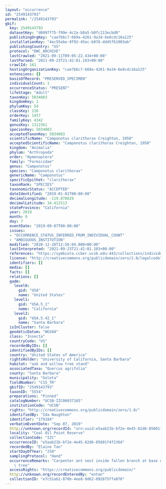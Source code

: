 ```yaml
---
layout: "occurrence"
id: "2549143793"
permalink: "/2549143793"
gbif:
  key: 2549143793
  datasetKey: "d6097f75-f99e-4c2a-b8a5-b0fc213ecbd0"
  publishingOrgKey: "cae7b6c7-669a-4261-9a34-6e8cdc16a125"
  installationKey: "4ec55ebe-9f92-45ec-b076-dd45f61003ab"
  publishingCountry: "US"
  protocol: "DWC_ARCHIVE"
  lastCrawled: "2021-09-11T09:05:22.434+00:00"
  lastParsed: "2021-09-23T21:42:01.103+00:00"
  crawlId: 161
  hostingOrganizationKey: "cae7b6c7-669a-4261-9a34-6e8cdc16a125"
  extensions: {}
  basisOfRecord: "PRESERVED_SPECIMEN"
  individualCount: 1
  occurrenceStatus: "PRESENT"
  lifeStage: "Adult"
  taxonKey: 5034083
  kingdomKey: 1
  phylumKey: 54
  classKey: 216
  orderKey: 1457
  familyKey: 4342
  genusKey: 1312361
  speciesKey: 5034083
  acceptedTaxonKey: 5034083
  scientificName: "Camponotus clarithorax Creighton, 1950"
  acceptedScientificName: "Camponotus clarithorax Creighton, 1950"
  kingdom: "Animalia"
  phylum: "Arthropoda"
  order: "Hymenoptera"
  family: "Formicidae"
  genus: "Camponotus"
  species: "Camponotus clarithorax"
  genericName: "Camponotus"
  specificEpithet: "clarithorax"
  taxonRank: "SPECIES"
  taxonomicStatus: "ACCEPTED"
  dateIdentified: "2019-01-01T00:00:00"
  decimalLongitude: -119.878829
  decimalLatitude: 34.412513
  stateProvince: "California"
  year: 2019
  month: 9
  day: 7
  eventDate: "2019-09-07T00:00:00"
  issues:
  - "OCCURRENCE_STATUS_INFERRED_FROM_INDIVIDUAL_COUNT"
  - "AMBIGUOUS_INSTITUTION"
  modified: "2020-12-28T12:56:04.000+00:00"
  lastInterpreted: "2021-09-23T21:42:01.103+00:00"
  references: "https://symbiota.ccber.ucsb.edu:443/collections/individual/index.php?occid=179184"
  license: "http://creativecommons.org/publicdomain/zero/1.0/legalcode"
  identifiers: []
  media: []
  facts: []
  relations: []
  gadm:
    level0:
      gid: "USA"
      name: "United States"
    level1:
      gid: "USA.5_1"
      name: "California"
    level2:
      gid: "USA.5.42_1"
      name: "Santa Barbara"
  isInCluster: false
  geodeticDatum: "WGS84"
  class: "Insecta"
  countryCode: "US"
  recordedByIDs: []
  identifiedByIDs: []
  country: "United States of America"
  rightsHolder: "University of California, Santa Barbara"
  habitat: "oak and willow tree stand"
  associatedTaxa: "Quercus agrifolia"
  county: "Santa Barbara"
  municipality: "Goleta"
  fieldNumber: "C15_TR"
  gbifID: "2549143793"
  taxonID: "5554"
  preparations: "Pinned"
  catalogNumber: "UCSB-IZC00037165"
  institutionCode: "UCSB"
  rights: "http://creativecommons.org/publicdomain/zero/1.0/"
  identifiedBy: "Ida Naughton"
  identifier: "179184"
  verbatimEventDate: "Sep 07, 2019"
  http://unknown.org/recordId: "urn:uuid:e5aab21b-bf2e-4e45-82d6-85601f4f236d"
  locality: "Coal Oil Point Reserve"
  collectionCode: "IZC"
  occurrenceID: "e5aab21b-bf2e-4e45-82d6-85601f4f236d"
  recordedBy: "Elaine Tan"
  startDayOfYear: "250"
  samplingProtocol: "Hand"
  occurrenceRemarks: "Carpenter ant nest inside fallen branch at base of Quercus agrifolia\
    \ tree"
  accessRights: "https://creativecommons.org/publicdomain/"
  http://unknown.org/recordEnteredBy: "entan"
  collectionID: "e7c51ab1-870b-4ee8-9d62-092875ffa870"
---
```

